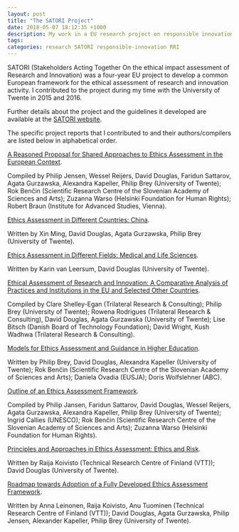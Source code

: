 ```yaml
---
layout: post
title: "The SATORI Project"
date: 2018-05-07 18:12:35 +1000
description: My work in a EU research project on responsible innovation.
tags:
categories: research SATORI responsible-innovation RRI
---
```


SATORI (Stakeholders Acting Together On the ethical impact assessment of Research and Innovation) was a four-year EU project to develop a common European framework for the ethical assessment of research and innovation activity. I contributed to the project during my time with the University of Twente in 2015 and 2016.

Further details about the project and the guidelines it developed are available at the [SATORI website](http://satoriproject.eu/).

The specific project reports that I contributed to and their authors/compilers are listed below in alphabetical order.

[A Reasoned Proposal for Shared Approaches to Ethics Assessment in the European Context](http://satoriproject.eu/media/D4.1_Proposal_Ethics_Assessment_Framework.pdf).

Compiled by Philip Jensen, Wessel Reijers, David Douglas, Faridun Sattarov, Agata Gurzawska, Alexandra Kapeller, Philip Brey (University of Twente); Rok Benčin (Scientific Research Centre of the Slovenian Academy of Sciences and Arts); Zuzanna Warso (Helsinki Foundation for Human Rights); Robert Braun (Institute for Advanced Studies, Vienna).

[Ethics Assessment in Different Countries: China](http://satoriproject.eu/media/4.b-Country-report-China.pdf).

Written by Xin Ming, David Douglas, Agata Gurzawska, Philip Brey (University of Twente).

[Ethics Assessment in Different Fields: Medical and Life Sciences](http://satoriproject.eu/media/2.c-Medical-Life-sciences.pdf).

Written by Karin van Leersum, David Douglas (University of Twente).

[Ethical Assessment of Research and Innovation: A Comparative Analysis of Practices and Institutions in the EU and Selected Other Countries](http://satoriproject.eu/media/D1.1_Ethical-assessment-of-RI_a-comparative-analysis.pdf).

Compiled by Clare Shelley-Egan (Trilateral Research & Consulting); Philip Brey (University of Twente); Rowena Rodrigues (Trilateral Research & Consulting), David Douglas, Agata Gurzawska (University of Twente); Lise Bitsch (Danish Board of Technology Foundation); David Wright, Kush Wadhwa (Trilateral Research & Consulting).

[Models for Ethics Assessment and Guidance in Higher Education](http://satoriproject.eu/media/D4.1_Annex_5_Universities.pdf).

Written by Philip Brey, David Douglas, Alexandra Kapeller (University of Twente); Rok Benčin (Scientific Research Centre of the Slovenian Academy of Sciences and Arts); Daniela Ovadia (EUSJA); Doris Wolfslehner (ABC).

[Outline of an Ethics Assessment Framework](http://satoriproject.eu/media/D4.2_Outline_of_an_Ethics_Assessment_Framework.pdf).

Compiled by Philip Jansen, Faridun Sattarov, David Douglas, Wessel Reijers, Agata Gurzawska, Alexandra Kapeller, Philip Brey (University of Twente); Ingrid Callies (UNESCO); Rok Benčin (Scientific Research Centre of the Slovenian Academy of Sciences and Arts); Zuzanna Warso (Helsinki Foundation for Human Rights).

[Principles and Approaches in Ethics Assessment: Ethics and Risk](http://satoriproject.eu/media/1.h-Ethics-and-Risk1.pdf).

Written by Raija Koivisto (Technical Research Centre of Finland (VTT)); David Douglas (University of Twente).

[Roadmap towards Adoption of a Fully Developed Ethics Assessment Framework](http://satoriproject.eu/media/D4.3_SATORI_Roadmap.pdf).

Written by Anna Leinonen, Raija Koivisto, Anu Tuominen (Technical Research Centre of Finland (VTT)); David Douglas, Agata Gurzawska, Philip Jensen, Alexander Kapeller, Philip Brey (University of Twente).
